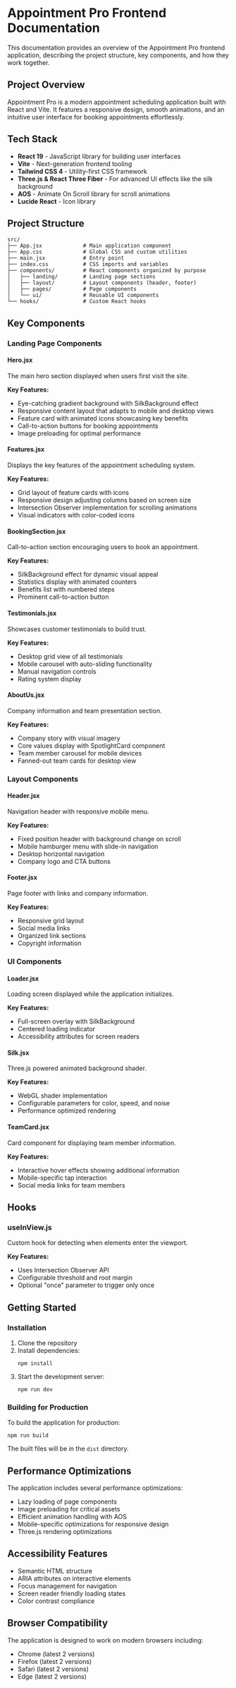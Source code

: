 # Appointment Pro Frontend Documentation

This documentation provides an overview of the Appointment Pro frontend application, describing the project structure, key components, and how they work together.

## Project Overview

Appointment Pro is a modern appointment scheduling application built with React and Vite. It features a responsive design, smooth animations, and an intuitive user interface for booking appointments effortlessly.

## Tech Stack

- **React 19** - JavaScript library for building user interfaces
- **Vite** - Next-generation frontend tooling
- **Tailwind CSS 4** - Utility-first CSS framework
- **Three.js & React Three Fiber** - For advanced UI effects like the silk background
- **AOS** - Animate On Scroll library for scroll animations
- **Lucide React** - Icon library

## Project Structure

```
src/
├── App.jsx             # Main application component
├── App.css             # Global CSS and custom utilities
├── main.jsx            # Entry point
├── index.css           # CSS imports and variables
├── components/         # React components organized by purpose
│   ├── landing/        # Landing page sections
│   ├── layout/         # Layout components (header, footer)
│   ├── pages/          # Page components
│   └── ui/             # Reusable UI components
└── hooks/              # Custom React hooks
```

## Key Components

### Landing Page Components

#### Hero.jsx

The main hero section displayed when users first visit the site.

**Key Features:**

- Eye-catching gradient background with SilkBackground effect
- Responsive content layout that adapts to mobile and desktop views
- Feature card with animated icons showcasing key benefits
- Call-to-action buttons for booking appointments
- Image preloading for optimal performance

#### Features.jsx

Displays the key features of the appointment scheduling system.

**Key Features:**

- Grid layout of feature cards with icons
- Responsive design adjusting columns based on screen size
- Intersection Observer implementation for scrolling animations
- Visual indicators with color-coded icons

#### BookingSection.jsx

Call-to-action section encouraging users to book an appointment.

**Key Features:**

- SilkBackground effect for dynamic visual appeal
- Statistics display with animated counters
- Benefits list with numbered steps
- Prominent call-to-action button

#### Testimonials.jsx

Showcases customer testimonials to build trust.

**Key Features:**

- Desktop grid view of all testimonials
- Mobile carousel with auto-sliding functionality
- Manual navigation controls
- Rating system display

#### AboutUs.jsx

Company information and team presentation section.

**Key Features:**

- Company story with visual imagery
- Core values display with SpotlightCard component
- Team member carousel for mobile devices
- Fanned-out team cards for desktop view

### Layout Components

#### Header.jsx

Navigation header with responsive mobile menu.

**Key Features:**

- Fixed position header with background change on scroll
- Mobile hamburger menu with slide-in navigation
- Desktop horizontal navigation
- Company logo and CTA buttons

#### Footer.jsx

Page footer with links and company information.

**Key Features:**

- Responsive grid layout
- Social media links
- Organized link sections
- Copyright information

### UI Components

#### Loader.jsx

Loading screen displayed while the application initializes.

**Key Features:**

- Full-screen overlay with SilkBackground
- Centered loading indicator
- Accessibility attributes for screen readers

#### Silk.jsx

Three.js powered animated background shader.

**Key Features:**

- WebGL shader implementation
- Configurable parameters for color, speed, and noise
- Performance optimized rendering

#### TeamCard.jsx

Card component for displaying team member information.

**Key Features:**

- Interactive hover effects showing additional information
- Mobile-specific tap interaction
- Social media links for team members

## Hooks

### useInView.js

Custom hook for detecting when elements enter the viewport.

**Key Features:**

- Uses Intersection Observer API
- Configurable threshold and root margin
- Optional "once" parameter to trigger only once

## Getting Started

### Installation

1. Clone the repository
2. Install dependencies:
   ```
   npm install
   ```
3. Start the development server:
   ```
   npm run dev
   ```

### Building for Production

To build the application for production:

```
npm run build
```

The built files will be in the `dist` directory.

## Performance Optimizations

The application includes several performance optimizations:

- Lazy loading of page components
- Image preloading for critical assets
- Efficient animation handling with AOS
- Mobile-specific optimizations for responsive design
- Three.js rendering optimizations

## Accessibility Features

- Semantic HTML structure
- ARIA attributes on interactive elements
- Focus management for navigation
- Screen reader friendly loading states
- Color contrast compliance

## Browser Compatibility

The application is designed to work on modern browsers including:

- Chrome (latest 2 versions)
- Firefox (latest 2 versions)
- Safari (latest 2 versions)
- Edge (latest 2 versions)
